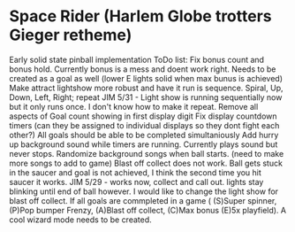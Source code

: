# Space Rider (Harlem Globe trotters Gieger retheme)
Early solid state pinball implementation
ToDo list:
Fix bonus count and bonus hold. Currently bonus is a mess and doent work right. Needs to be created as a goal as well (lower E lights solid when max bunus is achieved)
Make attract lightshow more robust and have it run is sequence. Spiral, Up, Down, Left, Right; repeat
    JIM 5/31 - Light show is running sequentially now but it only runs once. I don't know how to make it repeat.
Remove all aspects of Goal count showing in first display digit
Fix display countdown timers (can they be assigned to individual displays so they dont fight each other?)
All goals should be able to be completed simultaniously
Add hurry up background sound while timers are running. Currently plays sound but never stops.
Randomize background songs when ball starts. (need to make more songs to add to game)
Blast off collect does not work. Ball gets stuck in the saucer and goal is not achieved, I think the second time you hit saucer it works.
    JIM 5/29 - works now, collect and call out. lights stay blinking until end of ball however.
I would like to change the light show for blast off collect.
If all goals are commpleted in a game ( (S)Super spinner, (P)Pop bumper Frenzy, (A)Blast off collect, (C)Max bonus (E)5x playfield). A cool wizard mode needs to be created.
